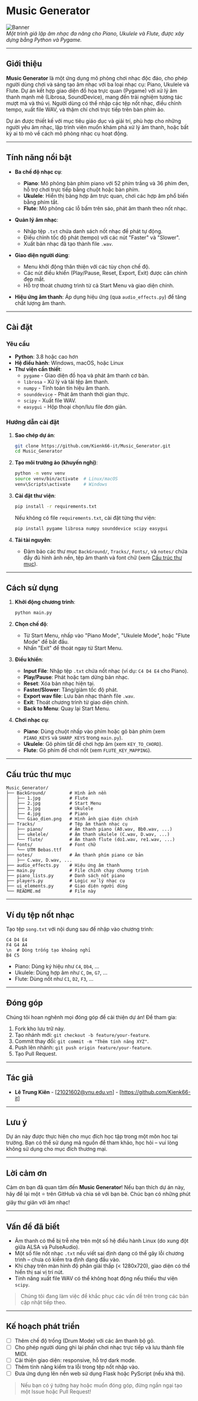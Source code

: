 # Music Generator

![Banner](BackGround/Giao_dien.png)  
*Một trình giả lập âm nhạc đa năng cho Piano, Ukulele và Flute, được xây dựng bằng Python và Pygame.*

---

## Giới thiệu

**Music Generator** là một ứng dụng mô phỏng chơi nhạc độc đáo, cho phép người dùng chơi và sáng tạo âm nhạc với ba loại nhạc cụ: Piano, Ukulele và Flute. Dự án kết hợp giao diện đồ họa trực quan (Pygame) với xử lý âm thanh mạnh mẽ (Librosa, SoundDevice), mang đến trải nghiệm tương tác mượt mà và thú vị. Người dùng có thể nhập các tệp nốt nhạc, điều chỉnh tempo, xuất file WAV, và thậm chí chơi trực tiếp trên bàn phím ảo.

Dự án được thiết kế với mục tiêu giáo dục và giải trí, phù hợp cho những người yêu âm nhạc, lập trình viên muốn khám phá xử lý âm thanh, hoặc bất kỳ ai tò mò về cách mô phỏng nhạc cụ hoạt động.

---

## Tính năng nổi bật

- **Ba chế độ nhạc cụ**:
  - **Piano**: Mô phỏng bàn phím piano với 52 phím trắng và 36 phím đen, hỗ trợ chơi trực tiếp bằng chuột hoặc bàn phím.
  - **Ukulele**: Hiển thị bảng hợp âm trực quan, chơi các hợp âm phổ biến bằng phím tắt.
  - **Flute**: Mô phỏng các lỗ bấm trên sáo, phát âm thanh theo nốt nhạc.

- **Quản lý âm nhạc**:
  - Nhập tệp `.txt` chứa danh sách nốt nhạc để phát tự động.
  - Điều chỉnh tốc độ phát (tempo) với các nút "Faster" và "Slower".
  - Xuất bản nhạc đã tạo thành file `.wav`.

- **Giao diện người dùng**:
  - Menu khởi động thân thiện với các tùy chọn chế độ.
  - Các nút điều khiển (Play/Pause, Reset, Export, Exit) được căn chỉnh đẹp mắt.
  - Hỗ trợ thoát chương trình từ cả Start Menu và giao diện chính.

- **Hiệu ứng âm thanh**: Áp dụng hiệu ứng (qua `audio_effects.py`) để tăng chất lượng âm thanh.

---

## Cài đặt

### Yêu cầu
- **Python**: 3.8 hoặc cao hơn
- **Hệ điều hành**: Windows, macOS, hoặc Linux
- **Thư viện cần thiết**:
  - `pygame` - Giao diện đồ họa và phát âm thanh cơ bản.
  - `librosa` - Xử lý và tải tệp âm thanh.
  - `numpy` - Tính toán tín hiệu âm thanh.
  - `sounddevice` - Phát âm thanh thời gian thực.
  - `scipy` - Xuất file WAV.
  - `easygui` - Hộp thoại chọn/lưu file đơn giản.

### Hướng dẫn cài đặt
1. **Sao chép dự án**:
   ```bash
   git clone https://github.com/Kienk66-it/Music_Generator.git
   cd Music_Generator
   ```

2. **Tạo môi trường ảo (khuyến nghị)**:
   ```bash
   python -m venv venv
   source venv/bin/activate  # Linux/macOS
   venv\Scripts\activate     # Windows
   ```

3. **Cài đặt thư viện**:
   ```bash
   pip install -r requirements.txt
   ```
   Nếu không có file `requirements.txt`, cài đặt từng thư viện:
   ```bash
   pip install pygame librosa numpy sounddevice scipy easygui
   ```

4. **Tải tài nguyên**:
   - Đảm bảo các thư mục `BackGround/`, `Tracks/`, `Fonts/`, và `notes/` chứa đầy đủ hình ảnh nền, tệp âm thanh và font chữ (xem [Cấu trúc thư mục](#cấu-trúc-thư-mục)).

---

## Cách sử dụng

1. **Khởi động chương trình**:
   ```bash
   python main.py
   ```

2. **Chọn chế độ**:
   - Từ Start Menu, nhấp vào "Piano Mode", "Ukulele Mode", hoặc "Flute Mode" để bắt đầu.
   - Nhấn "Exit" để thoát ngay từ Start Menu.

3. **Điều khiển**:
   - **Input File**: Nhập tệp `.txt` chứa nốt nhạc (ví dụ: `C4 D4 E4` cho Piano).
   - **Play/Pause**: Phát hoặc tạm dừng bản nhạc.
   - **Reset**: Xóa bản nhạc hiện tại.
   - **Faster/Slower**: Tăng/giảm tốc độ phát.
   - **Export wav file**: Lưu bản nhạc thành file `.wav`.
   - **Exit**: Thoát chương trình từ giao diện chính.
   - **Back to Menu**: Quay lại Start Menu.

4. **Chơi nhạc cụ**:
   - **Piano**: Dùng chuột nhấp vào phím hoặc gõ bàn phím (xem `PIANO_KEYS` và `SHARP_KEYS` trong `main.py`).
   - **Ukulele**: Gõ phím tắt để chơi hợp âm (xem `KEY_TO_CHORD`).
   - **Flute**: Gõ phím để chơi nốt (xem `FLUTE_KEY_MAPPING`).

---

## Cấu trúc thư mục

```
Music_Generator/
├── BackGround/         # Hình ảnh nền
│   ├── 1.jpg           # Flute
│   ├── 2.jpg           # Start Menu
│   ├── 3.jpg           # Ukulele
│   ├── 4.jpg           # Piano
│   └── Giao_dien.png   # Hình ảnh giao diện chính
├── Tracks/             # Tệp âm thanh nhạc cụ
│   ├── piano/          # Âm thanh piano (A0.wav, Bb0.wav, ...)
│   ├── ukelele/        # Âm thanh ukulele (C.wav, D.wav, ...)
│   └── flute/          # Âm thanh flute (do1.wav, re1.wav, ...)
├── Fonts/              # Font chữ
│   └── UTM Bebas.ttf
├── notes/              # Âm thanh phím piano cơ bản
│   ├── C.wav, D.wav, ...
├── audio_effects.py    # Hiệu ứng âm thanh
├── main.py             # File chính chạy chương trình
├── piano_lists.py      # Danh sách nốt piano
├── players.py          # Logic xử lý nhạc cụ
├── ui_elements.py      # Giao diện người dùng
└── README.md           # File này
```

---

## Ví dụ tệp nốt nhạc

Tạo tệp `song.txt` với nội dung sau để nhập vào chương trình:
```
C4 D4 E4
F4 G4 A4
\n  # Dòng trống tạo khoảng nghỉ
B4 C5
```
- Piano: Dùng ký hiệu như `C4`, `Db4`, ...
- Ukulele: Dùng hợp âm như `C`, `Dm`, `G7`, ...
- Flute: Dùng nốt như `C1`, `D2`, `F3`, ...

---

## Đóng góp

Chúng tôi hoan nghênh mọi đóng góp để cải thiện dự án! Để tham gia:
1. Fork kho lưu trữ này.
2. Tạo nhánh mới: `git checkout -b feature/your-feature`.
3. Commit thay đổi: `git commit -m "Thêm tính năng XYZ"`.
4. Push lên nhánh: `git push origin feature/your-feature`.
5. Tạo Pull Request.

---

## Tác giả

- **Lê Trung Kiên** - [21021602@vnu.edu.vn] - [https://github.com/Kienk66-it]

<!-- Dự án được phát triển với sự hỗ trợ từ Grok (xAI), đảm bảo mã nguồn sạch và hiệu quả. -->

---

## Lưu ý

Dự án này được thực hiện cho mục đích học tập trong một môn học tại trường. Bạn có thể sử dụng mã nguồn để tham khảo, học hỏi – vui lòng không sử dụng cho mục đích thương mại.

---

## Lời cảm ơn

Cảm ơn bạn đã quan tâm đến **Music Generator**! Nếu bạn thích dự án này, hãy để lại một ⭐ trên GitHub và chia sẻ với bạn bè. Chúc bạn có những phút giây thư giãn với âm nhạc!

---

## Vấn đề đã biết

- Âm thanh có thể bị trễ nhẹ trên một số hệ điều hành Linux (do xung đột giữa ALSA và PulseAudio).
- Một số file nốt nhạc `.txt` nếu viết sai định dạng có thể gây lỗi chương trình – chưa có kiểm tra định dạng đầu vào.
- Khi chạy trên màn hình độ phân giải thấp (< 1280x720), giao diện có thể hiển thị sai vị trí nút.
- Tính năng xuất file WAV có thể không hoạt động nếu thiếu thư viện `scipy`.

> Chúng tôi đang làm việc để khắc phục các vấn đề trên trong các bản cập nhật tiếp theo.

---

## Kế hoạch phát triển

- [ ] Thêm chế độ trống (Drum Mode) với các âm thanh bộ gõ.
- [ ] Cho phép người dùng ghi lại phần chơi nhạc trực tiếp và lưu thành file MIDI.
- [ ] Cải thiện giao diện: responsive, hỗ trợ dark mode.
- [ ] Thêm tính năng kiểm tra lỗi trong tệp nốt nhập vào.
- [ ] Đưa ứng dụng lên nền web sử dụng Flask hoặc PyScript (nếu khả thi).

> Nếu bạn có ý tưởng hay hoặc muốn đóng góp, đừng ngần ngại tạo một Issue hoặc Pull Request!
